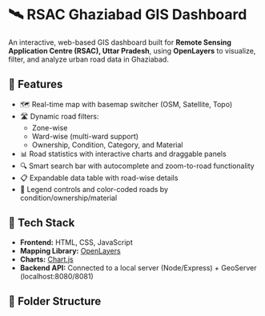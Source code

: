 # 🛰️ RSAC Ghaziabad GIS Dashboard

An interactive, web-based GIS dashboard built for **Remote Sensing Application Centre (RSAC), Uttar Pradesh**, using **OpenLayers** to visualize, filter, and analyze urban road data in Ghaziabad.

## 🚀 Features

- 🗺️ Real-time map with basemap switcher (OSM, Satellite, Topo)
- 🛣️ Dynamic road filters:
  - Zone-wise
  - Ward-wise (multi-ward support)
  - Ownership, Condition, Category, and Material
- 📊 Road statistics with interactive charts and draggable panels
- 🔍 Smart search bar with autocomplete and zoom-to-road functionality
- 📋 Expandable data table with road-wise details
- 🎨 Legend controls and color-coded roads by condition/ownership/material

## 🔧 Tech Stack

- **Frontend:** HTML, CSS, JavaScript
- **Mapping Library:** [OpenLayers](https://openlayers.org/)
- **Charts:** [Chart.js](https://www.chartjs.org/)
- **Backend API:** Connected to a local server (Node/Express) + GeoServer (localhost:8080/8081)

## 📂 Folder Structure

